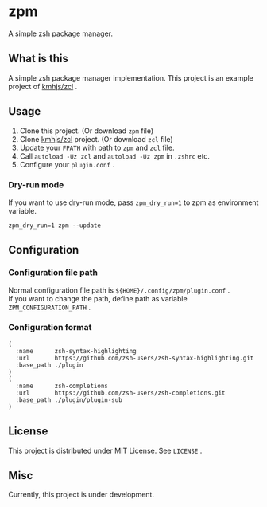 # zpm

A simple zsh package manager.

## What is this

A simple zsh package manager implementation. This project is an example project
of [kmhjs/zcl](https://github.com/kmhjs/zcl) .

## Usage

1. Clone this project. (Or download `zpm` file)
2. Clone [kmhjs/zcl](https://github.com/kmhjs/zcl) project. (Or download `zcl` file)
3. Update your `FPATH` with path to `zpm` and `zcl` file.
4. Call `autoload -Uz zcl` and `autoload -Uz zpm` in `.zshrc` etc.
5. Configure your `plugin.conf` .

### Dry-run mode

If you want to use dry-run mode, pass `zpm_dry_run=1` to zpm as environment variable.

```shell
zpm_dry_run=1 zpm --update
```

## Configuration

### Configuration file path

Normal configuration file path is `${HOME}/.config/zpm/plugin.conf` .  
If you want to change the path, define path as variable `ZPM_CONFIGURATION_PATH` .

### Configuration format

```
(
  :name      zsh-syntax-highlighting
  :url       https://github.com/zsh-users/zsh-syntax-highlighting.git
  :base_path ./plugin
)
(
  :name      zsh-completions
  :url       https://github.com/zsh-users/zsh-completions.git
  :base_path ./plugin/plugin-sub
)
```

## License

This project is distributed under MIT License. See `LICENSE` .

## Misc

Currently, this project is under development.
